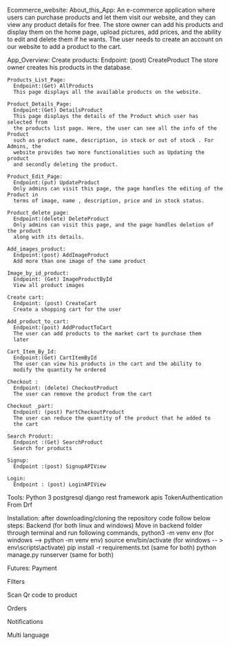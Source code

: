 Ecommerce_website:
    About_this_App:
    An e-commerce application where users can purchase products and let 
    them visit our website, and they can view any product details for free. 
    The store owner can add his products and display them on the home 
    page, upload pictures, add prices, and the ability to edit and delete 
    them if he wants. The user needs to create an account on our website 
    to add a product to the cart.
    
App_Overview:
    Create products:
      Endpoint: (post) CreateProduct
      The store owner creates his products in the database.
     
    Products_List_Page:
      Endpoint:(Get) AllProducts
      This page displays all the available products on the website.
    
    Product_Details_Page:
      Endpoint:(Get) DetailsProduct
      This page displays the details of the Product which user has selected from 
      the products list page. Here, the user can see all the info of the Product 
      such as product name, description, in stock or out of stock . For Admins, the 
      website provides two more functionalities such as Updating the product 
      and secondly deleting the product.
      
    Product_Edit_Page:
      Endpoint:(put) UpdateProduct
      Only admins can visit this page, the page handles the editing of the Product in 
      terms of image, name , description, price and in stock status.
    
    Product_delete_page:
      Endpoint:(delete) DeleteProduct
      Only admins can visit this page, and the page handles deletion of the product 
      along with its details.
      
    Add_images_product:
      Endpoint:(post) AddImageProduct
      Add more than one image of the same product
    
    Image_by_id_product:
      Endpoint: (Get) ImageProductById
      View all product images
      
    Create cart:
      Endpoint: (post) CreateCart
      Create a shopping cart for the user
    
    Add_product_to_cart:
      Endpoint:(post) AddProductToCart
      The user can add products to the market cart to purchase them 
      later
    
    Cart_Item_By_Id:
      Endpoint:(Get) CartItemById
      The user can view his products in the cart and the ability to 
      modify the quantity he ordered
      
    Checkout :
      Endpoint: (delete) CheckoutProduct
      The user can remove the product from the cart
     
    Checkout _part:
      Endpoint: (post) PartCheckoutProduct
      The user can reduce the quantity of the product that he added to 
      the cart
    
    Search Product:
      Endpoint :(Get) SearchProduct
      Search for products

    Signup:
      Endpoint :(post) SignupAPIView

    Login:
      Endpoint : (post) LoginAPIView
    
Tools:
   Python 3
   postgresql
   django rest framework apis
   TokenAuthentication From Drf
  
Installation:
  after downloading/cloning the repository code follow below steps:
  Backend
   (for both linux and windows)
    Move in backend folder through terminal and run following 
    commands,
    python3 -m venv env (for windows --> python -m venv 
    env)
    source env/bin/activate (for windows --
    > env\scripts\activate)
    pip install -r requirements.txt (same for both)
    python manage.py runserver (same for both)

Futures:
   Payment

  Filters

  Scan Qr code to product

  Orders

  Notifications

  Multi language
 
